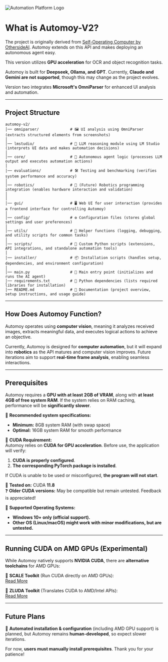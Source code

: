 ![Automation Platform Logo](https://cloud.innovatingsustainabletechnology.com/apps/files_sharing/publicpreview/SL7ayF37TPessQT?file=/&fileId=317&x=3840&y=2160&a=true&etag=4a4d71d889fe7f610d7c18700daf40f5)

# What is Automoy-V2?
The project is originally derived from [Self-Operating Computer by OthersideAI](https://github.com/OthersideAI/self-operating-computer). Automoy extends on this API and makes deploying an autonomous agent easy.

This version utilizes **GPU acceleration** for OCR and object recognition tasks.

Automoy is built for **Deepseek, Ollama, and GPT**. Currently, **Claude and Gemini are not supported**, though this may change as the project evolves.

Version two integrates **Microsoft's OmniParser** for enhanced UI analysis and automation.

---

## Project Structure
```
automoy-v2/
│── omniparser/              # 🖼️ UI analysis using OmniParser (extracts structured elements from screenshots)
│
│── lmstudio/                # 🧠 LLM reasoning module using LM Studio (interprets UI data and makes automation decisions)
│
│── core/                    # 🤖 Autonomous agent logic (processes LLM output and executes automation actions)
│
│── evaluations/             # 🛠️ Testing and benchmarking (verifies system performance and accuracy)
│
│── robotics/                # 🤖 (Future) Robotics programming integration (enables hardware interaction and validation)
│
│
│── gui/                     # 🖥️ Web UI for user interaction (provides a frontend interface for controlling Automoy)
│
│── config/                  # ⚙️ Configuration files (stores global settings and user preferences)
│
│── utils/                   # 🔧 Helper functions (logging, debugging, and utility scripts for common tasks)
│
│── scripts/                 # 📜 Custom Python scripts (extensions, API integrations, and standalone automation tools)
│
│── installer/               # 📦 Installation scripts (handles setup, dependencies, and environment configuration)
│
│── main.py                  # 🚀 Main entry point (initializes and runs the AI agent)
│── requirements.txt         # 📌 Python dependencies (lists required libraries for installation)
│── README.md                # 📖 Documentation (project overview, setup instructions, and usage guide)
```

---

## How Does Automoy Function?
Automoy operates using **computer vision**, meaning it analyzes received images, extracts meaningful data, and executes logical actions to achieve an objective.

Currently, Automoy is designed for **computer automation**, but it will expand into **robotics** as the API matures and computer vision improves. Future iterations aim to support **real-time frame analysis**, enabling seamless interactions.

---

## Prerequisites
Automoy requires a **GPU with at least 2GB of VRAM**, along with **at least 4GB of free system RAM**. If the system relies on RAM caching, performance will be **significantly slower**. 

🔹 **Recommended system specifications:**  
- **Minimum:** 8GB system RAM (with swap space)  
- **Optimal:** 16GB system RAM for smooth performance  

🔹 **CUDA Requirement:**  
Automoy relies on **CUDA for GPU acceleration**. Before use, the application will verify:
1. **CUDA is properly configured**.
2. **The corresponding PyTorch package is installed**.

If CUDA is unable to be used or misconfigured, **the program will not start**.

🚀 **Tested on:** CUDA **11.8**  
❓ **Older CUDA versions:** May be compatible but remain untested. Feedback is appreciated!

🔹 **Supported Operating Systems:**  
- **Windows 10+ only (official support).**  
- **Other OS (Linux/macOS) might work with minor modifications, but are untested.**

---

## Running CUDA on AMD GPUs (Experimental)
While Automoy natively supports **NVIDIA CUDA**, there are **alternative toolchains** for AMD GPUs:

🔹 **SCALE Toolkit** (Run CUDA directly on AMD GPUs):  
[Read More](https://wccftech.com/nvidia-cuda-directly-run-on-amd-gpus-using-scale-toolkit/#:~:text=AnnouncementHardware-,NVIDIA%20CUDA%20Can%20Now%20Directly%20Run,GPUs%20Using%20The%20%E2%80%9CSCALE%E2%80%9D%20Toolkit)

🔹 **ZLUDA Toolkit** (Translates CUDA to AMD/Intel APIs):  
[Read More](https://www.xda-developers.com/nvidia-cuda-amd-zluda/#:~:text=The%20project%20was%20undertaken%20by,and%20Intel%20are%20now%20uninterersted.)

---

## Future Plans
🚀 **Automated installation & configuration** (including AMD GPU support) is planned, but Automoy remains **human-developed**, so expect slower iterations. 

For now, **users must manually install prerequisites**. Thank you for your patience!
